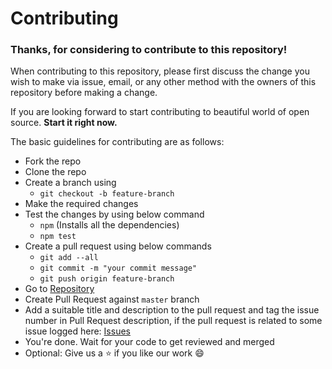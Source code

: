 # Contributing

### Thanks, for considering to contribute to this repository!

When contributing to this repository, please first discuss the change you wish to make via issue,
email, or any other method with the owners of this repository before making a change.

If you are looking forward to start contributing to beautiful world of open source.
**Start it right now.**

The basic guidelines for contributing are as follows:

- Fork the repo
- Clone the repo
- Create a branch using
  - `git checkout -b feature-branch`
- Make the required changes
- Test the changes by using below command
  - `npm` (Installs all the dependencies)
  - `npm test`
- Create a pull request using below commands
  - `git add --all`
  - `git commit -m "your commit message"`
  - `git push origin feature-branch`
- Go to [Repository](https://github.com/arshadkazmi42/rhof/)
- Create Pull Request against `master` branch
- Add a suitable title and description to the pull request and tag the issue number in Pull Request description, if the pull request is related to some issue logged here: [Issues](https://github.com/arshadkazmi42/rhof/issues)
- You're done. Wait for your code to get reviewed and merged
- Optional: Give us a :star: if you like our work :smile:
